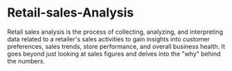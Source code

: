 # Retail-sales-Analysis
Retail sales analysis is the process of collecting, analyzing, and interpreting data related to a retailer's sales activities to gain insights into customer preferences, sales trends, store performance, and overall business health. It goes beyond just looking at sales figures and delves into the "why" behind the numbers.
